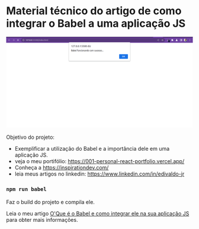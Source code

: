 # Material técnico do artigo de como integrar o Babel a uma aplicação JS

<img width="1266" alt="Captura de tela 2022-06-19 às 2 18 18 PM" src="https://raw.githubusercontent.com/Edi6758/artigo02-babel/master/src/img/project-preview.png">

Objetivo do projeto:

- Exemplificar a utilização do Babel e a importância dele em uma aplicação JS.
- veja o meu portifólio: <https://001-personal-react-portfolio.vercel.app/>
- Conheça a <https://inspirationdev.com/>
- leia meus artigos no linkedin: <https://www.linkedin.com/in/edivaldo-jr>

### `npm run babel`

Faz o build do projeto e compila ele.

Leia o meu artigo [O'Que é o Babel e como integrar ele na sua aplicação JS](https://www.linkedin.com/pulse/oque-%C3%A9-o-babel-e-como-integrar-ele-na-sua-aplica%C3%A7%C3%A3o-js-j%C3%BAnior) para obter mais informações.

